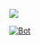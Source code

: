 
<p><a href="https://discord.gg/X8bjM87  "><img src="https://discordapp.com/api/guilds/532566913054801927/widget.png?style=banner2"></a></p>
<p><a href="https://discord.gg/X8bjM87  "><img 
# discord.js server adress offical hesaplar 🗡 

 [![Bot](https://img.shields.io/badge/DiscordBot-Yes-green.svg)](https://bot.odar.xyz)


